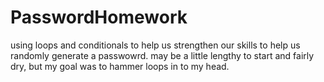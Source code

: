 # PasswordHomework
using loops and conditionals to help us strengthen our skills to help us randomly generate a passwowrd. may be a little lengthy to start and fairly dry, but my goal was to hammer loops in to my head.
